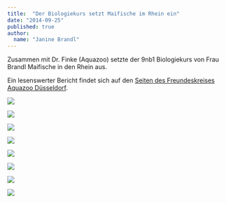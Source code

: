 ```yaml
---
title:  "Der Biologiekurs setzt Maifische im Rhein ein"
date: "2014-09-25"
published: true
author:
  name: "Janine Brandl"
---
```


Zusammen mit Dr. Finke (Aquazoo) setzte der 9nb1 Biologiekurs von Frau Brandl Maifische in den Rhein aus. 

Ein lesenswerter Bericht findet sich auf den [Seiten des Freundeskreises Aquazoo D&uuml;sseldorf](http://aquazoofreundeskreis.wordpress.com/2014/07/01/schueler_maifisch_besatzaktion_am_rhein/).



<img src="img/2014/09/25/img_2029.jpg"></img>

<img src="img/2014/09/25/img_2033.jpg"></img>

<img src="img/2014/09/25/img_2035.jpg"></img>

<img src="img/2014/09/25/img_2039.jpg"></img>

<img src="img/2014/09/25/img_2041.jpg"></img>

<img src="img/2014/09/25/img_2048.jpg"></img>

<img src="img/2014/09/25/img_2054.jpg"></img>

<img src="img/2014/09/25/img_2066.jpg"></img>

 



<!--
Sch&uuml;ler/innen sorgen f&uuml;r Fisch-Nachwuchs: Maifisch-Besatzaktion am Oberkasseler Rheinufer

Ver&ouml;ffentlicht am 01/07/2014 von ulrikejaegerfeld

pic1 Schuelerinnen der Realschule Golzheim untersuchen Kleintiere im Uferbereich

Auf Einladung des Aquazoo/L&ouml;bbecke-Museums und des Rheinischen Fischereiverbandes verlegte Janine Brandl, Lehrerin an der Realschule Golzheim, ihren Biologiekurs an das Oberkasseler Rheinufer. P&auml;dagogen des Aquazoos sammelten dort mit den Sch&uuml;lerinnen und Sch&uuml;lern wirbellose Tiere im Uferbereich, bestimmten sie, und konnten so Aussagen &uuml;ber die Qualit&auml;t des Rheinwassers treffen. Dann befischte ein Biologenteam des Rheinischen Fischereiverbandes die Buhnenfelder mit einem Uferzugnetz. Die Sch&uuml;lerinnen und Sch&uuml;ler waren verbl&uuml;fft, wie viele Fische in den vergleichsweise kleinen Abschnitten zu finden waren. Bei nur 4 Netzz&uuml;gen wurden viele Arten gefunden, darunter Ukelei, Flussbarsch, Rotauge, Aland und Grundel.

Im Fokus des Schulklassenprogramms stand jedoch der Maifisch. Dr. Andreas Scharbert, Projektleiter des EU-Life-Projekts zur Wiederansiedlung des [Maifischs](http://aquazoofreundeskreis.wordpress.com/2014/04/15/dr_scharbert_maifisch_projekt/) im Rhein, erz&auml;hlte den Sch&uuml;lern, dass die D&uuml;sseldorfer Fischer vor fast einhundert Jahren an gleicher Stelle und mit identischer Fangmethode dem begehrten und schmackhaften Wanderfisch nachstellten. Die Maifische wurden w&auml;hrend des Fr&uuml;hjahrs auf den Fischm&auml;rkten der Stadt verkauft. In den folgenenden Jahrzenten aber verschwand der Maifisch nach und nach. (Lesen Sie auch unseren ausf&uuml;hrlichen [Beitrag &uuml;ber das Maifischprojekt vom 15. April 2014](http://aquazoofreundeskreis.wordpress.com/2014/04/15/dr_scharbert_maifisch_projekt/)) Die Schulklassenaktion wurde zur Mission der Sch&uuml;ler und des Aquazoos zur Erhaltung des Maifisches: die Jugendlichen setzten einige tausend aus Frankreich angelieferte Maifischlarven im Rhein aus. Nun hoffen sie, dass die Tiere zum Aufbau des Maifischbestandes im Rhein beitragen werden: In f&uuml;nf Jahren k&ouml;nnten sie als erwachsene Fische in den Rhein zur&uuml;ckkehren und dann selbst f&uuml;r Nachwuchs sorgen.

pic2 Biologen vom Rheinischen Fischereiverband fuehren einen Netzzug im Uferbereich durch.

pic3 Eine Schuelerin setzt vorsichtig Maifisch-Larven aus.

pic4 Um auch den letzten Larven eine Chance zu geben, wird einer der Transportbehaelter im Rhein ausgewaschen.
-->